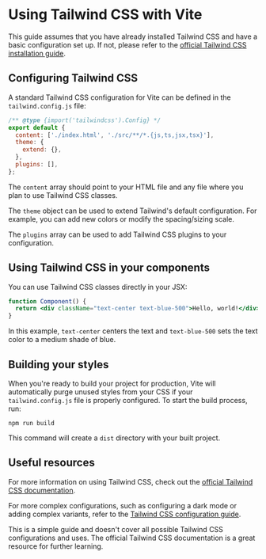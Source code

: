 # Using Tailwind CSS with Vite

This guide assumes that you have already installed Tailwind CSS and have a basic configuration set up. If not, please refer to the [official Tailwind CSS installation guide](https://tailwindcss.com/docs/installation).

## Configuring Tailwind CSS

A standard Tailwind CSS configuration for Vite can be defined in the `tailwind.config.js` file:

```javascript
/** @type {import('tailwindcss').Config} */
export default {
  content: ['./index.html', './src/**/*.{js,ts,jsx,tsx}'],
  theme: {
    extend: {},
  },
  plugins: [],
};
```

The `content` array should point to your HTML file and any file where you plan to use Tailwind CSS classes.

The `theme` object can be used to extend Tailwind's default configuration. For example, you can add new colors or modify the spacing/sizing scale.

The `plugins` array can be used to add Tailwind CSS plugins to your configuration.

## Using Tailwind CSS in your components

You can use Tailwind CSS classes directly in your JSX:

```jsx
function Component() {
  return <div className="text-center text-blue-500">Hello, world!</div>;
}
```

In this example, `text-center` centers the text and `text-blue-500` sets the text color to a medium shade of blue.

## Building your styles

When you're ready to build your project for production, Vite will automatically purge unused styles from your CSS if your `tailwind.config.js` file is properly configured. To start the build process, run:

```shell
npm run build
```

This command will create a `dist` directory with your built project.

## Useful resources

For more information on using Tailwind CSS, check out the [official Tailwind CSS documentation](https://tailwindcss.com/docs).

For more complex configurations, such as configuring a dark mode or adding complex variants, refer to the [Tailwind CSS configuration guide](https://tailwindcss.com/docs/configuration).

This is a simple guide and doesn't cover all possible Tailwind CSS configurations and uses. The official Tailwind CSS documentation is a great resource for further learning.
